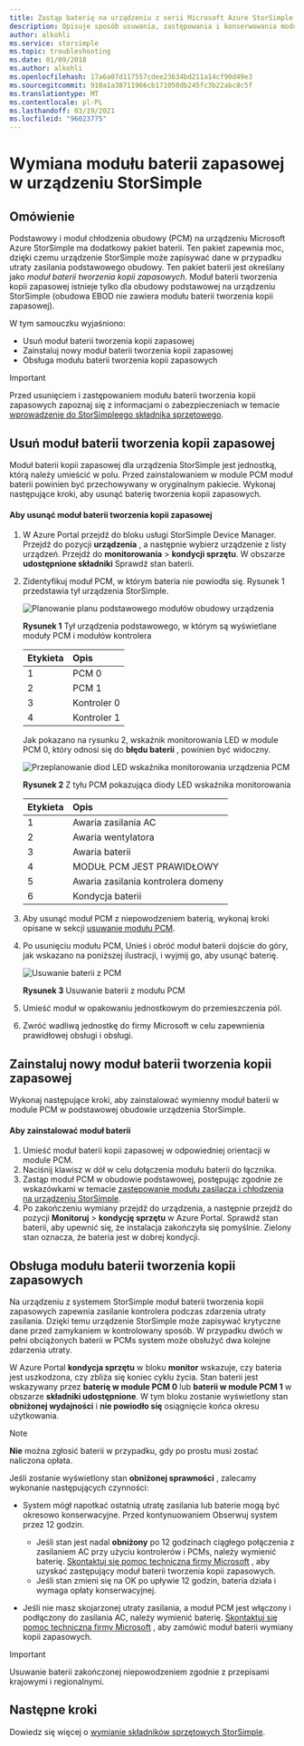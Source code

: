 ```yaml
---
title: Zastąp baterię na urządzeniu z serii Microsoft Azure StorSimple 8000
description: Opisuje sposób usuwania, zastępowania i konserwowania modułu baterii tworzenia kopii zapasowych na urządzeniu StorSimple.
author: alkohli
ms.service: storsimple
ms.topic: troubleshooting
ms.date: 01/09/2018
ms.author: alkohli
ms.openlocfilehash: 17a6a07d117557cdee23634bd211a14cf90d49e3
ms.sourcegitcommit: 910a1a38711966cb171050db245fc3b22abc8c5f
ms.translationtype: MT
ms.contentlocale: pl-PL
ms.lasthandoff: 03/19/2021
ms.locfileid: "96023775"
---
```

# <a name="replace-the-backup-battery-module-on-your-storsimple-device"></a>Wymiana modułu baterii zapasowej w urządzeniu StorSimple

## <a name="overview"></a>Omówienie
Podstawowy i moduł chłodzenia obudowy (PCM) na urządzeniu Microsoft Azure StorSimple ma dodatkowy pakiet baterii. Ten pakiet zapewnia moc, dzięki czemu urządzenie StorSimple może zapisywać dane w przypadku utraty zasilania podstawowego obudowy. Ten pakiet baterii jest określany jako *moduł baterii tworzenia kopii zapasowych*. Moduł baterii tworzenia kopii zapasowej istnieje tylko dla obudowy podstawowej na urządzeniu StorSimple (obudowa EBOD nie zawiera modułu baterii tworzenia kopii zapasowej).

W tym samouczku wyjaśniono:

* Usuń moduł baterii tworzenia kopii zapasowej
* Zainstaluj nowy moduł baterii tworzenia kopii zapasowej
* Obsługa modułu baterii tworzenia kopii zapasowych

> [!IMPORTANT]
> Przed usunięciem i zastępowaniem modułu baterii tworzenia kopii zapasowych zapoznaj się z informacjami o zabezpieczeniach w temacie [wprowadzenie do StorSimpleego składnika sprzętowego](storsimple-8000-hardware-component-replacement.md).


## <a name="remove-the-backup-battery-module"></a>Usuń moduł baterii tworzenia kopii zapasowej
Moduł baterii kopii zapasowej dla urządzenia StorSimple jest jednostką, którą należy umieścić w polu. Przed zainstalowaniem w module PCM moduł baterii powinien być przechowywany w oryginalnym pakiecie. Wykonaj następujące kroki, aby usunąć baterię tworzenia kopii zapasowych.

#### <a name="to-remove-the-backup-battery-module"></a>Aby usunąć moduł baterii tworzenia kopii zapasowej
1. W Azure Portal przejdź do bloku usługi StorSimple Device Manager. Przejdź do pozycji **urządzenia** , a następnie wybierz urządzenie z listy urządzeń. Przejdź do **monitorowania**  >  **kondycji sprzętu**. W obszarze **udostępnione składniki** Sprawdź stan baterii.
2. Zidentyfikuj moduł PCM, w którym bateria nie powiodła się. Rysunek 1 przedstawia tył urządzenia StorSimple.
   
    ![Planowanie planu podstawowego modułów obudowy urządzenia](./media/storsimple-battery-replacement/IC740994.png)
   
    **Rysunek 1** Tył urządzenia podstawowego, w którym są wyświetlane moduły PCM i modułów kontrolera
   
   | Etykieta | Opis |
   |:--- |:--- |
   | 1 |PCM 0 |
   | 2 |PCM 1 |
   | 3 |Kontroler 0 |
   | 4 |Kontroler 1 |
   
    Jak pokazano na rysunku 2, wskaźnik monitorowania LED w module PCM 0, który odnosi się do **błędu baterii** , powinien być widoczny.
   
    ![Przeplanowanie diod LED wskaźnika monitorowania urządzenia PCM](./media/storsimple-battery-replacement/IC740992.png)
   
    **Rysunek 2** Z tyłu PCM pokazująca diody LED wskaźnika monitorowania
   
   | Etykieta | Opis |
   |:--- |:--- |
   | 1 |Awaria zasilania AC |
   | 2 |Awaria wentylatora |
   | 3 |Awaria baterii |
   | 4 |MODUŁ PCM JEST PRAWIDŁOWY |
   | 5 |Awaria zasilania kontrolera domeny |
   | 6 |Kondycja baterii |
3. Aby usunąć moduł PCM z niepowodzeniem baterią, wykonaj kroki opisane w sekcji [usuwanie modułu PCM](storsimple-8000-power-cooling-module-replacement.md#remove-a-pcm).
4. Po usunięciu modułu PCM, Unieś i obróć moduł baterii dojście do góry, jak wskazano na poniższej ilustracji, i wyjmij go, aby usunąć baterię.
   
    ![Usuwanie baterii z PCM](./media/storsimple-battery-replacement/IC741019.png)
   
    **Rysunek 3** Usuwanie baterii z modułu PCM
5. Umieść moduł w opakowaniu jednostkowym do przemieszczenia pól.
6. Zwróć wadliwą jednostkę do firmy Microsoft w celu zapewnienia prawidłowej obsługi i obsługi.

## <a name="install-a-new-backup-battery-module"></a>Zainstaluj nowy moduł baterii tworzenia kopii zapasowej
Wykonaj następujące kroki, aby zainstalować wymienny moduł baterii w module PCM w podstawowej obudowie urządzenia StorSimple.

#### <a name="to-install-the-battery-module"></a>Aby zainstalować moduł baterii
1. Umieść moduł baterii kopii zapasowej w odpowiedniej orientacji w module PCM.
2. Naciśnij klawisz w dół w celu dołączenia modułu baterii do łącznika.
3. Zastąp moduł PCM w obudowie podstawowej, postępując zgodnie ze wskazówkami w temacie [zastępowanie modułu zasilacza i chłodzenia na urządzeniu StorSimple](storsimple-8000-power-cooling-module-replacement.md).
4. Po zakończeniu wymiany przejdź do urządzenia, a następnie przejdź do pozycji **Monitoruj**  >  **kondycję sprzętu** w Azure Portal. Sprawdź stan baterii, aby upewnić się, że instalacja zakończyła się pomyślnie. Zielony stan oznacza, że bateria jest w dobrej kondycji.

## <a name="maintain-the-backup-battery-module"></a>Obsługa modułu baterii tworzenia kopii zapasowych
Na urządzeniu z systemem StorSimple moduł baterii tworzenia kopii zapasowych zapewnia zasilanie kontrolera podczas zdarzenia utraty zasilania. Dzięki temu urządzenie StorSimple może zapisywać krytyczne dane przed zamykaniem w kontrolowany sposób. W przypadku dwóch w pełni obciążonych baterii w PCMs system może obsłużyć dwa kolejne zdarzenia utraty.

W Azure Portal **kondycja sprzętu** w bloku **monitor** wskazuje, czy bateria jest uszkodzona, czy zbliża się koniec cyklu życia. Stan baterii jest wskazywany przez **baterię w module PCM 0** lub **baterii w module PCM 1** w obszarze **składniki udostępnione**. W tym bloku zostanie wyświetlony stan **obniżonej wydajności** i **nie powiodło się** osiągnięcie końca okresu użytkowania.

> [!NOTE]
> **Nie** można zgłosić baterii w przypadku, gdy po prostu musi zostać naliczona opłata.


Jeśli zostanie wyświetlony stan **obniżonej sprawności** , zalecamy wykonanie następujących czynności:

* System mógł napotkać ostatnią utratę zasilania lub baterie mogą być okresowo konserwacyjne. Przed kontynuowaniem Obserwuj system przez 12 godzin.
  
  * Jeśli stan jest nadal **obniżony** po 12 godzinach ciągłego połączenia z zasilaniem AC przy użyciu kontrolerów i PCMs, należy wymienić baterię. [Skontaktuj się pomoc techniczna firmy Microsoft](storsimple-8000-contact-microsoft-support.md) , aby uzyskać zastępujący moduł baterii tworzenia kopii zapasowych.
  * Jeśli stan zmieni się na OK po upływie 12 godzin, bateria działa i wymaga opłaty konserwacyjnej.
* Jeśli nie masz skojarzonej utraty zasilania, a moduł PCM jest włączony i podłączony do zasilania AC, należy wymienić baterię. [Skontaktuj się pomoc techniczna firmy Microsoft](storsimple-8000-contact-microsoft-support.md) , aby zamówić moduł baterii wymiany kopii zapasowych.

> [!IMPORTANT]
> Usuwanie baterii zakończonej niepowodzeniem zgodnie z przepisami krajowymi i regionalnymi.

## <a name="next-steps"></a>Następne kroki
Dowiedz się więcej o [wymianie składników sprzętowych StorSimple](storsimple-8000-hardware-component-replacement.md).

